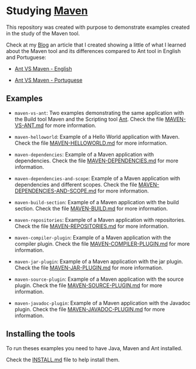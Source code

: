 # Studying [Maven](https://maven.apache.org)

This repository was created with purpose to demonstrate examples created in the
study of the Maven tool.

Check at my [Blog](http://coderade.in) an article that I created showing a
little of what I learned about the Maven tool and its differences
compared to Ant tool in English and Portuguese:

* [Ant VS Maven - English](http://coderade.in/ant-vs-maven)

* [Ant VS Maven - Portuguese](http://br.coderade.in/ant-vs-maven)

## Examples
* `maven-vs-ant`: Two examples demonstrating the same application with the Build tool
Maven and the Scripting tool [Ant](http://ant.apache.org/).
Check the file [MAVEN-VS-ANT.md](maven-vs-ant/README.md) for more information.

* `maven-helloworld`: Example of a Hello World application with Maven.
Check the file [MAVEN-HELLOWORLD.md](maven-helloworld/README.md) for more information.

* `maven-dependencies`: Example of a Maven application with dependencies.
Check the file [MAVEN-DEPENDENCIES.md](maven-dependencies/README.md)
for more information.

* `maven-dependencies-and-scope`: Example of a Maven application with dependencies and different scopes.
Check the file [MAVEN-DEPENDENCIES-AND-SCOPE.md](maven-dependencies-and-scope/README.md) for more information.

* `maven-build-section`: Example of a Maven application with the build section.
Check the file [MAVEN-BUILD.md](maven-build-section/README.md) for more information.

* `maven-repositories`: Example of a Maven application with repositories.
Check the file [MAVEN-REPOSITORIES.md](maven-repositories/README.md) for more information.

* `maven-compiler-plugin`: Example of a Maven application with the compiler plugin.
Check the file [MAVEN-COMPILER-PLUGIN.md](maven-compiler-plugin/README.md) for more information.

* `maven-jar-plugin`: Example of a Maven application with the jar plugin.
Check the file [MAVEN-JAR-PLUGIN.md](maven-jar-plugin/README.md) for more information.

* `maven-source-plugin`: Example of a Maven application with the source plugin.
Check the file [MAVEN-SOURCE-PLUGIN.md](maven-source-plugin/README.md) for more information.

* `maven-javadoc-plugin`: Example of a Maven application with the Javadoc plugin.
Check the file [MAVEN-JAVADOC-PLUGIN.md](maven-javadoc-plugin/README.md) for more information.


## Installing the tools

To run theses examples you need to have Java, Maven and Ant installed.

Check the [INSTALL.md](INSTALL.md) file to help install them.
